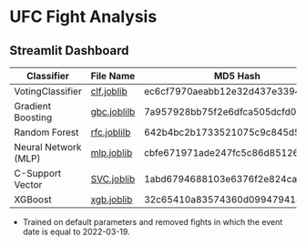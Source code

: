 # UFC Fight Analysis

## Streamlit Dashboard

| **Classifier**       | **File Name**                       | **MD5 Hash**                     |
|----------------------|-------------------------------------|----------------------------------|
| VotingClassifier     | [clf.joblib](Resources/clf.joblib)  | ec6cf7970aeabb12e32d437e33941aed |
| Gradient Boosting    | [gbc.joblilb](Resources/gbc.joblib) | 7a957928bb75f2e6dfca505dcfd01160 |
| Random Forest        | [rfc.joblilb](Resources/rfc.joblib) | 642b4bc2b1733521075c9c845d5a3127 |
| Neural Network (MLP) | [mlp.joblib](Resources/mlp.joblib)  | cbfe671971ade247fc5c86d85126abdf |
| C-Support Vector     | [SVC.joblib](Resources/SVC.joblib)  | 1abd6794688103e6376f2e824ca8c41f |
| XGBoost              | [xgb.joblib](Resources/xgb.joblib)  | 32c65410a83574360d09947941a91b40 |

- Trained on default parameters and removed fights in which the event date is equal to 2022-03-19.
